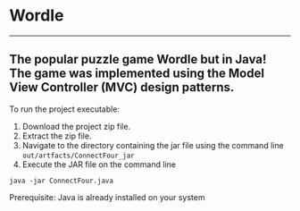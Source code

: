 # Wordle
------------------
The popular puzzle game Wordle but in Java! The game was implemented using the Model View Controller (MVC) design patterns. 
------------------
To run the project executable:
1. Download the project zip file.
2. Extract the zip file.
3. Navigate to the directory containing the jar file using the command line 
``
out/artfacts/ConnectFour_jar
``
5. Execute the JAR file on the command line 
```
java -jar ConnectFour.java
```

Prerequisite: Java is already installed on your system
